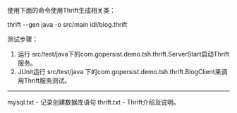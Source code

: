 使用下面的命令使用Thrift生成相关类：

thrift --gen java -o src/main idl/blog.thrift

测试步骤：

1. 运行 src/test/java下的com.gopersist.demo.tsh.thrift.ServerStart启动Thrift服务。
2. JUnit运行 src/test/java 下的com.gopersist.demo.tsh.thrift.BlogClient来调用Thrift服务测试。

---

mysql.txt - 记录创建数据库语句
thrift.txt - Thrift介绍及说明。
